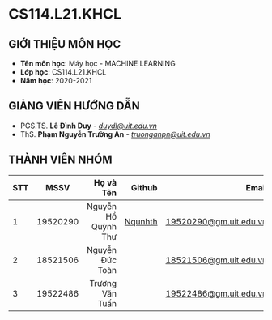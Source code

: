 # CS114.L21.KHCL
## GIỚI THIỆU MÔN HỌC
* **Tên môn học**: Máy học - MACHINE LEARNING
* **Lớp học**: CS114.L21.KHCL
* **Năm học**: 2020-2021
## GIẢNG VIÊN HƯỚNG DẪN
* PGS.TS. **Lê Đình Duy** - *duydl@uit.edu.vn*
* ThS. **Phạm Nguyễn Trường An** - *truonganpn@uit.edu.vn*
## THÀNH VIÊN NHÓM
| STT    | MSSV          | Họ và Tên              | Github                                               | Email                   |
| ------ |:-------------:| ----------------------:|-----------------------------------------------------:|-------------------------:
| 1      | 19520290      | Nguyễn Hồ Quỳnh Thư    |[Nqunhth](https://github.com/Nqunhth)                 |19520290@gm.uit.edu.vn   |
| 2      | 18521506      | Nguyễn Đức Toàn        |                                                      |18521506@gm.uit.edu.vn   |
| 3      | 19522486      | Trương Văn Tuấn        |                                                      |19522486@gm.uit.edu.vn   |  
